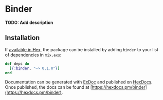 # Binder

**TODO: Add description**

## Installation

If [available in Hex](https://hex.pm/docs/publish), the package can be installed
by adding `binder` to your list of dependencies in `mix.exs`:

```elixir
def deps do
  [{:binder, "~> 0.1.0"}]
end
```

Documentation can be generated with [ExDoc](https://github.com/elixir-lang/ex_doc)
and published on [HexDocs](https://hexdocs.pm). Once published, the docs can
be found at [https://hexdocs.pm/binder](https://hexdocs.pm/binder).

